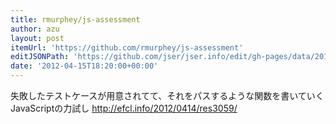 ```yaml
---
title: rmurphey/js-assessment
author: azu
layout: post
itemUrl: 'https://github.com/rmurphey/js-assessment'
editJSONPath: 'https://github.com/jser/jser.info/edit/gh-pages/data/2012/04/index.json'
date: '2012-04-15T18:20:00+00:00'
---
```

失敗したテストケースが用意されてて、それをパスするような関数を書いていくJavaScriptの力試し
http://efcl.info/2012/0414/res3059/
